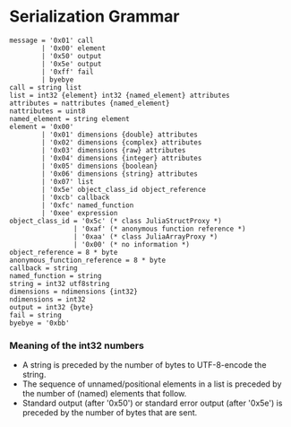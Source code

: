 # Serialization Grammar

    message = '0x01' call
            | '0x00' element
            | '0x50' output
            | '0x5e' output
            | '0xff' fail
            | byebye
    call = string list
    list = int32 {element} int32 {named_element} attributes
    attributes = nattributes {named_element}
    nattributes = uint8
    named_element = string element
    element = '0x00'
            | '0x01' dimensions {double} attributes
            | '0x02' dimensions {complex} attributes
            | '0x03' dimensions {raw} attributes
            | '0x04' dimensions {integer} attributes
            | '0x05' dimensions {boolean}
            | '0x06' dimensions {string} attributes
            | '0x07' list
            | '0x5e' object_class_id object_reference
            | '0xcb' callback
            | '0xfc' named_function
            | '0xee' expression
    object_class_id = '0x5c' (* class JuliaStructProxy *)
                    | '0xaf' (* anonymous function reference *)
                    | '0xaa' (* class JuliaArrayProxy *)
                    | '0x00' (* no information *)
    object_reference = 8 * byte
    anonymous_function_reference = 8 * byte
    callback = string
    named_function = string
    string = int32 utf8string
    dimensions = ndimensions {int32}
    ndimensions = int32
    output = int32 {byte}
    fail = string
    byebye = '0xbb'

### Meaning of the int32 numbers
* A string is preceded by the number of bytes to UTF-8-encode the string.
* The sequence of unnamed/positional elements in a list is preceded by
  the number of (named) elements that follow.
* Standard output (after '0x50') or standard error output (after '0x5e')
  is preceded by the number of bytes that are sent.
